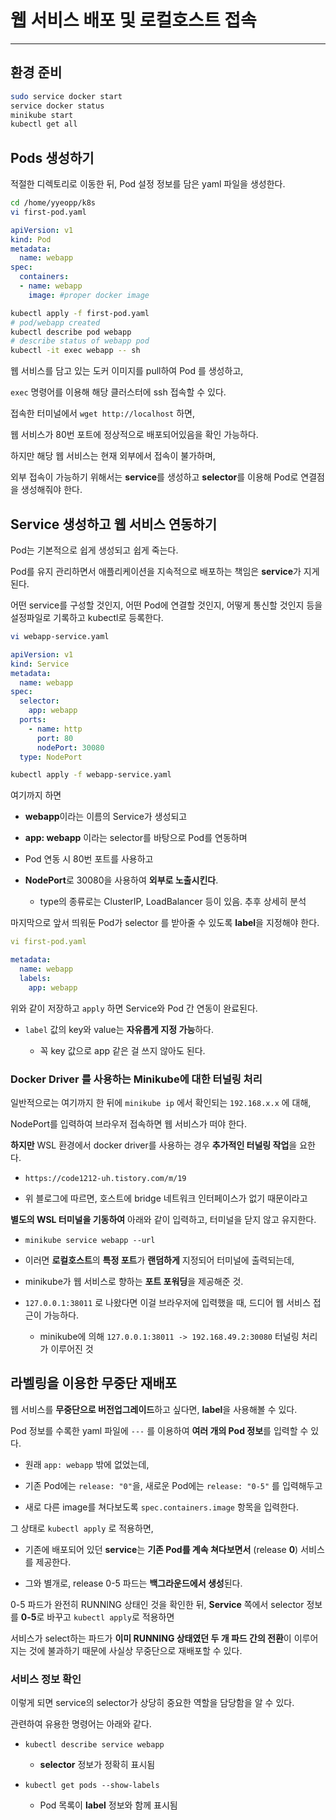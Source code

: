 # 웹 서비스 배포 및 로컬호스트 접속

---

## 환경 준비

```bash
sudo service docker start
service docker status
minikube start
kubectl get all
```

## Pods 생성하기

적절한 디렉토리로 이동한 뒤, Pod 설정 정보를 담은 yaml 파일을 생성한다.

```bash
cd /home/yyeopp/k8s
vi first-pod.yaml
```

```yaml
apiVersion: v1
kind: Pod
metadata:
  name: webapp
spec:
  containers:
  - name: webapp
    image: #proper docker image
```

```bash
kubectl apply -f first-pod.yaml
# pod/webapp created
kubectl describe pod webapp
# describe status of webapp pod
kubectl -it exec webapp -- sh
```

웹 서비스를 담고 있는 도커 이미지를 pull하여 Pod 를 생성하고,

`exec` 명령어를 이용해 해당 클러스터에 ssh 접속할 수 있다.

접속한 터미널에서 `wget http://localhost` 하면,

웹 서비스가 80번 포트에 정상적으로 배포되어있음을 확인 가능하다.

하지만 해당 웹 서비스는 현재 외부에서 접속이 불가하며,

외부 접속이 가능하기 위해서는 **service**를 생성하고 **selector**를 이용해 Pod로 연결점을 생성해줘야 한다.

## Service 생성하고 웹 서비스 연동하기

Pod는 기본적으로 쉽게 생성되고 쉽게 죽는다.

Pod를 유지 관리하면서 애플리케이션을 지속적으로 배포하는 책임은 **service**가 지게 된다.

어떤 service를 구성할 것인지, 어떤 Pod에 연결할 것인지, 어떻게 통신할 것인지 등을 설정파일로 기록하고 kubectl로 등록한다.

```bash
vi webapp-service.yaml
```

```yaml
apiVersion: v1
kind: Service
metadata:
  name: webapp
spec:
  selector:
    app: webapp
  ports:
    - name: http
      port: 80
      nodePort: 30080
  type: NodePort
```

```bash
kubectl apply -f webapp-service.yaml
```

여기까지 하면

- **webapp**이라는 이름의 Service가 생성되고

- **app: webapp** 이라는 selector를 바탕으로 Pod를 연동하며

- Pod 연동 시 80번 포트를 사용하고

- **NodePort**로 30080을 사용하여 **외부로 노출시킨다**.
  
  - type의 종류로는 ClusterIP, LoadBalancer 등이 있음. 추후 상세히 분석

마지막으로 앞서 띄워둔 Pod가 selector 를 받아줄 수 있도록 **label**을 지정해야 한다.

```yaml
vi first-pod.yaml

metadata:
  name: webapp
  labels:
    app: webapp
```

위와 같이 저장하고 `apply` 하면 Service와 Pod 간 연동이 완료된다.

- `label` 값의 key와 value는 **자유롭게 지정 가능**하다.
  
  - 꼭 key 값으로 app 같은 걸 쓰지 않아도 된다.

### Docker Driver 를 사용하는 Minikube에 대한 터널링 처리

일반적으로는 여기까지 한 뒤에 `minikube ip` 에서 확인되는 `192.168.x.x` 에 대해,

NodePort를 입력하여 브라우저 접속하면 웹 서비스가 떠야 한다.

**하지만** WSL 환경에서 docker driver를 사용하는 경우 **추가적인 터널링 작업**을 요한다.

- `https://code1212-uh.tistory.com/m/19`

- 위 블로그에 따르면, 호스트에 bridge 네트워크 인터페이스가 없기 때문이라고

**별도의 WSL 터미널을 기동하여** 아래와 같이 입력하고, 터미널을 닫지 않고 유지한다.

- `minikube service webapp --url`

- 이러면 **로컬호스트**의 **특정 포트**가 **랜덤하게** 지정되어 터미널에 출력되는데,

- minikube가 웹 서비스로 향하는 **포트 포워딩**을 제공해준 것.

- `127.0.0.1:38011` 로 나왔다면 이걸 브라우저에 입력했을 때, 드디어 웹 서비스 접근이 가능하다.
  
  - minikube에 의해 `127.0.0.1:38011 -> 192.168.49.2:30080` 터널링 처리가 이루어진 것

## 라벨링을 이용한 무중단 재배포

웹 서비스를 **무중단으로 버전업그레이드**하고 싶다면, **label**을 사용해볼 수 있다.

Pod 정보를 수록한 yaml 파일에 `---` 를 이용하여 **여러 개의 Pod 정보**를 입력할 수 있다.

- 원래 `app: webapp` 밖에 없었는데,

- 기존 Pod에는 `release: "0"`을, 새로운 Pod에는 `release: "0-5"` 를 입력해두고

- 새로 다른 image를 쳐다보도록 `spec.containers.image` 항목을 입력한다.

그 상태로 `kubectl apply` 로 적용하면,

- 기존에 배포되어 있던 **service**는 **기존 Pod를 계속 쳐다보면서** (release **0**) 서비스를 제공한다.

- 그와 별개로, release 0-5 파드는 **백그라운드에서 생성**된다.

0-5 파드가 완전히 RUNNING 상태인 것을 확인한 뒤, **Service** 쪽에서 selector 정보를 **0-5**로 바꾸고 `kubectl apply`로 적용하면

서비스가 select하는 파드가 **이미 RUNNING 상태였던 두 개 파드 간의 전환**이 이루어지는 것에 불과하기 때문에 사실상 무중단으로 재배포할 수 있다.

### 서비스 정보 확인

이렇게 되면 service의 selector가 상당히 중요한 역할을 담당함을 알 수 있다.

관련하여 유용한 명령어는 아래와 같다.

- `kubectl describe service webapp`
  
  - **selector** 정보가 정확히 표시됨

- `kubectl get pods --show-labels`
  
  - Pod 목록이 **label** 정보와 함께 표시됨

